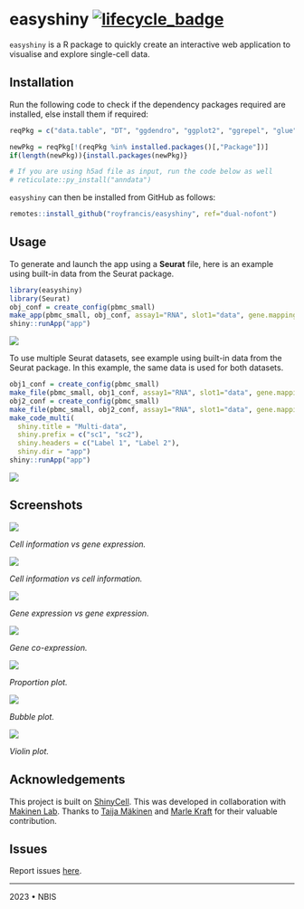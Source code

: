 # easyshiny [![lifecycle_badge](https://lifecycle.r-lib.org/articles/figures/lifecycle-experimental.svg)](https://lifecycle.r-lib.org/articles/stages.html#experimental)

`easyshiny` is a R package to quickly create an interactive web application to visualise and explore single-cell data.

## Installation

Run the following code to check if the dependency packages required are installed, else install them if required:

``` r
reqPkg = c("data.table", "DT", "ggdendro", "ggplot2", "ggrepel", "glue", "grid", "hdf5r", "magrittr", "Matrix", "patchwork" ,"RColorBrewer", "readr", "remotes", "reticulate", "R.utils", "Seurat", "shiny", "shinyhelper", "shinythemes", "shinycssloaders")

newPkg = reqPkg[!(reqPkg %in% installed.packages()[,"Package"])]
if(length(newPkg)){install.packages(newPkg)}

# If you are using h5ad file as input, run the code below as well
# reticulate::py_install("anndata")
```

`easyshiny` can then be installed from GitHub as follows:

``` r
remotes::install_github("royfrancis/easyshiny", ref="dual-nofont")
```

## Usage

To generate and launch the app using a **Seurat** file, here is an example using built-in data from the Seurat package.

```r
library(easyshiny)
library(Seurat)
obj_conf = create_config(pbmc_small)
make_app(pbmc_small, obj_conf, assay1="RNA", slot1="data", gene.mapping = FALSE, shiny.title = "My Awesome App", shiny.dir="app")
shiny::runApp("app")
```

![](images/single-cellinfo-geneexp.png)

To use multiple Seurat datasets, see example using built-in data from the Seurat package. In this example, the same data is used for both datasets.

```r
obj1_conf = create_config(pbmc_small)
make_file(pbmc_small, obj1_conf, assay1="RNA", slot1="data", gene.mapping = FALSE, shiny.prefix = "sc1", shiny.dir="app")
obj2_conf = create_config(pbmc_small)
make_file(pbmc_small, obj2_conf, assay1="RNA", slot1="data", gene.mapping = FALSE, shiny.prefix = "sc2", shiny.dir="app")
make_code_multi(
  shiny.title = "Multi-data",
  shiny.prefix = c("sc1", "sc2"),
  shiny.headers = c("Label 1", "Label 2"),
  shiny.dir = "app")
shiny::runApp("app")
```

![](images/multi.png)

## Screenshots

![](images/single-cellinfo-geneexp.png)

*Cell information vs gene expression.*

![](images/single-cellinfo-cellinfo.png)

*Cell information vs cell information.*

![](images/single-geneexp-geneexp.png)

*Gene expression vs gene expression.*

![](images/single-gene-coexp.png)

*Gene co-expression.*

![](images/single-proportion.png)

*Proportion plot.*

![](images/single-bubble.png)

*Bubble plot.*

![](images/single-violin.png)

*Violin plot.*

## Acknowledgements

This project is built on [ShinyCell](https://github.com/SGDDNB/ShinyCell). This was developed in collaboration with [Makinen Lab](http://www.makinenlab.com/). Thanks to [Taija Mäkinen](https://www.igp.uu.se/research/vascular-biology/taija-makinen/) and [Marle Kraft](https://www.katalog.uu.se/profile/?id=N19-1321) for their valuable contribution.

## Issues

Report issues [here](https://github.com/royfrancis/easyshiny/issues).

---

2023 • NBIS
